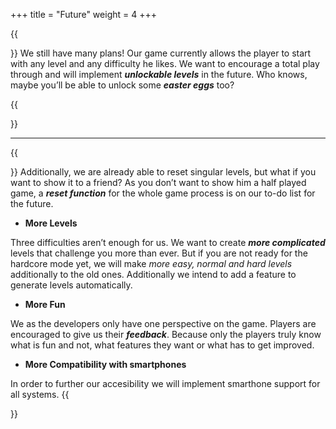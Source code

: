 +++
title = "Future"
weight = 4
+++

{{<section title="So, what's next?">}}
We still have many plans! Our game currently allows the player to start with any level and any difficulty he likes. We want to encourage a total play through and will implement **_unlockable levels_** in the future. Who knows, maybe you’ll be able to unlock some **_easter eggs_** too?

{{</section>}}
***
{{<section title="More Features">}}
Additionally, we are already able to reset singular levels, but what if you want to show it to a friend? As you don’t want to show him a half played game, a **_reset function_** for the whole game process is on our to-do list for the future.

- **More Levels**

Three difficulties aren’t enough for us. We want to create **_more complicated_** levels that challenge you more than ever. But if you are not ready for the hardcore mode yet, we will make *more easy, normal and hard levels* additionally to the old ones.
Additionally we intend to add a feature to generate levels automatically. 

- **More Fun**

We as the developers only have one perspective on the game. Players are encouraged to give us their **_feedback_**. Because only the players truly know what is fun and not, what features they want or what has to get improved.

- **More Compatibility with smartphones**

In order to further our accesibility we will implement smarthone support for all systems.
{{</section>}}
